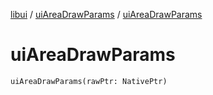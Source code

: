 [libui](../README.md) / [uiAreaDrawParams](README.md) / [uiAreaDrawParams](ui-area-draw-params.md)

# uiAreaDrawParams

`uiAreaDrawParams(rawPtr: NativePtr)`
